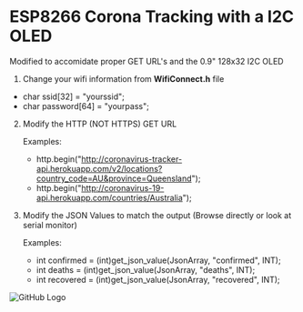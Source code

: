 # ESP8266 Corona Tracking with a I2C OLED
<p>

Modified to accomidate proper GET URL's and the 0.9" 128x32 I2C OLED


 1. Change your wifi information from **WifiConnect.h** file

   * char ssid[32] = "yourssid";
   * char password[64] = "yourpass";

 2. Modify the HTTP (NOT HTTPS) GET URL
 
    Examples:
    * http.begin("http://coronavirus-tracker-api.herokuapp.com/v2/locations?country_code=AU&province=Queensland");
    * http.begin("http://coronavirus-19-api.herokuapp.com/countries/Australia");
    
 3. Modify the JSON Values to match the output (Browse directly or look at serial monitor)
 
    Examples:
    * int confirmed = (int)get_json_value(JsonArray, "confirmed", INT);
    * int deaths = (int)get_json_value(JsonArray, "deaths", INT);
    * int recovered = (int)get_json_value(JsonArray, "recovered", INT);
   


![GitHub Logo](https://i.imgur.com/uCq3Y1m.jpg)  
   
  
  


